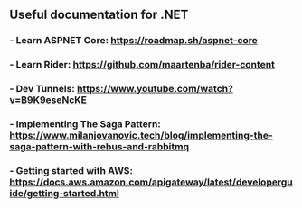 
## Useful documentation for .NET

### - Learn ASPNET Core: https://roadmap.sh/aspnet-core

### - Learn Rider: https://github.com/maartenba/rider-content

### - Dev Tunnels: https://www.youtube.com/watch?v=B9K9eseNcKE

### - Implementing The Saga Pattern: https://www.milanjovanovic.tech/blog/implementing-the-saga-pattern-with-rebus-and-rabbitmq

### - Getting started with AWS: https://docs.aws.amazon.com/apigateway/latest/developerguide/getting-started.html
